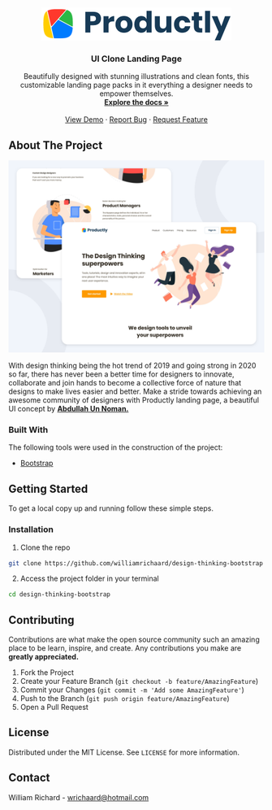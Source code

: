 
<!-- PROJECT LOGO -->
<br />
<p align="center">
  <a href="https://github.com/williamrichaard/design-thinking-bootstrap">
    <img src="images/logo.png" alt="Logo" width="auto" height="auto">
  </a>

  <h3 align="center">UI Clone Landing Page</h3>

  <p align="center">
    Beautifully designed with stunning illustrations and clean fonts, this customizable landing page packs in it everything a designer needs to empower themselves.
    <br />
    <a href="https://github.com/williamrichaard/design-thinking-bootstrap"><strong>Explore the docs »</strong></a>
    <br />
    <br />
    <a href="https://github.com/github_username/repo_name">View Demo</a>
    ·
    <a href="https://github.com/williamrichaard/design-thinking-bootstrap/issues">Report Bug</a>
    ·
    <a href="https://github.com/williamrichaard/design-thinking-bootstrap/pulls">Request Feature</a>
  </p>
</p>



<!-- ABOUT THE PROJECT -->
## About The Project

<p align="center">
  <img src="project/about_design.png" alt="Logo" width="800px" img=center>
  </img>
</p>

With design thinking being the hot trend of 2019 and going strong in 2020 so far, there has never been a better time for designers to innovate, collaborate and join hands to become a collective force of nature that designs to make lives easier and better. Make a stride towards achieving an awesome community of designers with Productly landing page, a beautiful UI concept by [**Abdullah Un Noman.**](https://https://dribbble.com/unnoman)

### Built With
The following tools were used in the construction of the project:
* [Bootstrap](https://getbootstrap.com)



<!-- GETTING STARTED -->
## Getting Started

To get a local copy up and running follow these simple steps.

### Installation

1. Clone the repo
```sh
git clone https://github.com/williamrichaard/design-thinking-bootstrap
```
2. Access the project folder in your terminal
```sh
cd design-thinking-bootstrap
```



<!-- CONTRIBUTING -->
## Contributing
Contributions are what make the open source community such an amazing place to be learn, inspire, and create. Any contributions you make are <strong>greatly appreciated.</strong>

1. Fork the Project
2. Create your Feature Branch (`git checkout -b feature/AmazingFeature`)
3. Commit your Changes (`git commit -m 'Add some AmazingFeature'`)
4. Push to the Branch (`git push origin feature/AmazingFeature`)
5. Open a Pull Request



<!-- LICENSE -->
## License

Distributed under the MIT License. See `LICENSE` for more information.



<!-- CONTACT -->
## Contact

William Richard - wrichaard@hotmail.com
